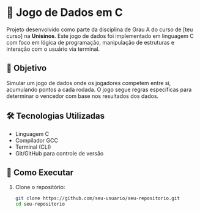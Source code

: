 # 🎲 Jogo de Dados em C

Projeto desenvolvido como parte da disciplina de Grau A do curso de [teu curso] na **Unisinos**. Este jogo de dados foi implementado em linguagem C com foco em lógica de programação, manipulação de estruturas e interação com o usuário via terminal.

## 📌 Objetivo

Simular um jogo de dados onde os jogadores competem entre si, acumulando pontos a cada rodada. O jogo segue regras específicas para determinar o vencedor com base nos resultados dos dados.

## 🛠️ Tecnologias Utilizadas

- Linguagem C
- Compilador GCC
- Terminal (CLI)
- Git/GitHub para controle de versão

## 🚀 Como Executar

1. Clone o repositório:
   ```bash
   git clone https://github.com/seu-usuario/seu-repositorio.git
   cd seu-repositorio
   ```
